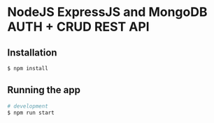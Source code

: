 # NodeJS ExpressJS and MongoDB AUTH + CRUD REST API

## Installation

```bash
$ npm install
```

## Running the app

```bash
# development
$ npm run start

```
